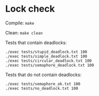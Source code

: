 # Lock check

Compile: ```make```

Clean: ```make clean```

Tests that contain deadlocks:
```
./exec tests/stupid_deadlock.txt 100
./exec tests/simple_deadlock.txt 100
./exec tests/circular_deadlock.txt 100
./exec tests/semaphore_deadlock.txt 100
```

Tests that do not contain deadlocks:
```
./exec tests/semaphore_ok.txt 100
./exec tests/no_deadlock.txt 100
```
